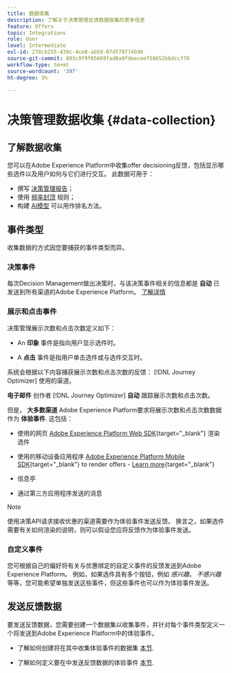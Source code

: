 ```yaml
---
title: 数据收集
description: 了解关于决策管理反馈数据收集的更多信息
feature: Offers
topic: Integrations
role: User
level: Intermediate
exl-id: 278cb255-439c-4ce8-ab59-07df79774b98
source-git-commit: 803c9f9f05669fad0a9fdeeceef58652b6dccf70
workflow-type: tm+mt
source-wordcount: '397'
ht-degree: 3%

---
```


# 决策管理数据收集 {#data-collection}

## 了解数据收集

您可以在Adobe Experience Platform中收集offer decisioning反馈，包括显示哪些选件以及用户如何与它们进行交互。 此数据可用于：
* 撰写 [决策管理报告](../reports/get-started-events.md)；
* 使用 [频率封顶](../offer-library/add-constraints.md#capping) 规则；
* 构建 [AI模型](../ranking/create-ranking-strategies.md) 可以用作排名方法。

## 事件类型

收集数据的方式因您要捕获的事件类型而异。

### 决策事件

每次Decision Management做出决策时，与该决策事件相关的信息都是 **自动** 已发送到所有渠道的Adobe Experience Platform。 [了解详情](../reports/get-started-events.md)

### 展示和点击事件

决策管理展示次数和点击次数定义如下：

* An **印象** 事件是指向用户显示选件时。

* A **点击** 事件是指用户单击选件或与选件交互时。

系统会根据以下内容捕获展示次数和点击次数的反馈： [!DNL Journey Optimizer] 使用的渠道。

**电子邮件** 创作者 [!DNL Journey Optimizer] **自动** 跟踪展示次数和点击次数。

但是， **大多数渠道** Adobe Experience Platform要求将展示次数和点击次数数据作为 **体验事件**. 这包括：

* 使用的网页 [Adobe Experience Platform Web SDK](https://experienceleague.adobe.com/docs/experience-platform/edge/home.html?lang=zh-Hans){target="_blank"} 渲染选件

* 使用的移动设备应用程序 [Adobe Experience Platform Mobile SDK](https://experienceleague.adobe.com/docs/platform-learn/data-collection/mobile-sdk/overview.html){target="_blank"} to render offers - [Learn more](https://developer.adobe.com/client-sdks/documentation/adobe-journey-optimizer-decisioning/#ab-sj-tracking-servers){target="_blank"}
* 信息亭
* 通过第三方应用程序发送的消息
   <!--Mobile push notifications authored by [!DNL Journey Optimizer] - [Learn more](https://developer.adobe.com/client-sdks/documentation/adobe-journey-optimizer/api-reference/#handlenotificationresponse){target="_blank"}-->

>[!NOTE]
>
>使用决策API请求接收优惠的渠道需要作为体验事件发送反馈。 换言之，如果选件需要有关如何渲染的说明，则可以假设您应将反馈作为体验事件发送。

### 自定义事件

您可根据自己的偏好将有关与优惠绑定的自定义事件的反馈发送到Adobe Experience Platform。 例如，如果选件具有多个按钮，例如 *感兴趣*， *不感兴趣*&#x200B;等等，您可能希望单独发送这些事件，但这些事件也可以作为体验事件发送。

## 发送反馈数据

要发送反馈数据，您需要创建一个数据集以收集事件，并针对每个事件类型定义一个将发送到Adobe Experience Platform中的体验事件。

* 了解如何创建将在其中收集体验事件的数据集 [本节](create-dataset.md).

* 了解如何定义要在中发送反馈数据的体验事件 [本节](schema-requirement.md).
